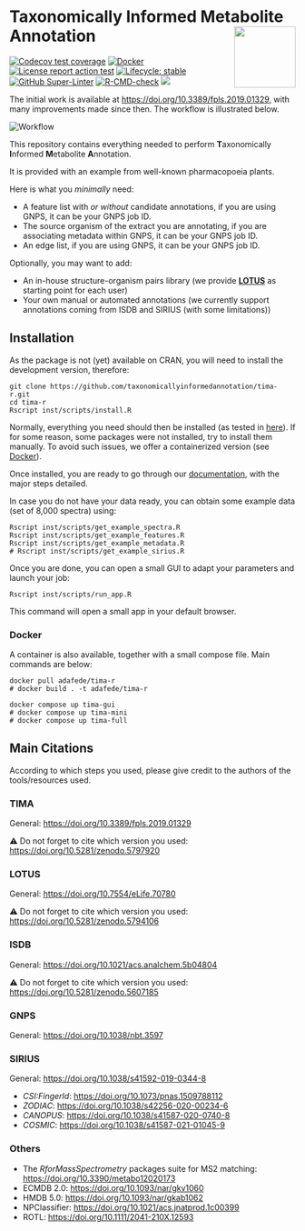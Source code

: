 # Taxonomically Informed Metabolite Annotation <img src='https://raw.githubusercontent.com/taxonomicallyinformedannotation/tima-r/main/man/figures/logo.svg' align="right" height="108" />

<!-- badges: start -->
[![Codecov test coverage](https://codecov.io/gh/taxonomicallyinformedannotation/tima-r/branch/main/graph/badge.svg)](https://app.codecov.io/gh/taxonomicallyinformedannotation/tima-r?branch=main)
[![Docker](https://badgen.net/badge/icon/docker?icon=docker&label)](https://hub.docker.com/r/adafede/tima-r/)
[![License report action test](https://github.com/taxonomicallyinformedannotation/tima-r/actions/workflows/test.yaml/badge.svg)](https://github.com/taxonomicallyinformedannotation/tima-r/actions/workflows/r-license-report.yml)
[![Lifecycle: stable](https://img.shields.io/badge/lifecycle-stable-brightgreen.svg)](https://lifecycle.r-lib.org/articles/stages.html#stable)
[![GitHub Super-Linter](https://github.com/taxonomicallyinformedannotation/tima-r/actions/workflows/linter.yml/badge.svg)](https://github.com/marketplace/actions/super-linter)
[![R-CMD-check](https://github.com/taxonomicallyinformedannotation/tima-r/workflows/R-CMD-check/badge.svg)](https://github.com/taxonomicallyinformedannotation/tima-r/actions/workflows/check-standard.yaml)
[![](https://github.com/taxonomicallyinformedannotation/tima-r/workflows/rworkflows/badge.svg)](https://github.com/taxonomicallyinformedannotation/tima-r/actions/rworkflows.yml)
<!-- badges: end -->

The initial work is available at <https://doi.org/10.3389/fpls.2019.01329>, with many improvements made since then.
The workflow is illustrated below.

![Workflow](https://raw.githubusercontent.com/taxonomicallyinformedannotation/tima-r/main/man/figures/tima.svg)

This repository contains everything needed to perform **T**axonomically **I**nformed **M**etabolite **A**nnotation.

It is provided with an example from well-known pharmacopoeia plants.

Here is what you *minimally* need:

- A feature list with *or without* candidate annotations, if you are using GNPS, it can be your GNPS job ID.
- The source organism of the extract you are annotating, if you are associating metadata within GNPS, it can be your
  GNPS job ID.
- An edge list, if you are using GNPS, it can be your GNPS job ID.

Optionally, you may want to add:

- An in-house structure-organism pairs library (we provide **[LOTUS](https://lotusnprod.github.io/lotus-manuscript/)** as starting point for each user)
- Your own manual or automated annotations (we currently support annotations coming from ISDB and SIRIUS (with some limitations))

## Installation

As the package is not (yet) available on CRAN, you will need to install the development version, therefore:

```
git clone https://github.com/taxonomicallyinformedannotation/tima-r.git
cd tima-r
Rscript inst/scripts/install.R
```

Normally, everything you need should then be installed (as tested in [here](https://github.com/taxonomicallyinformedannotation/tima-r/actions/workflows/external-use.yaml)).
If for some reason, some packages were not installed, try to install them manually.
To avoid such issues, we offer a containerized version (see [Docker](#docker)).

Once installed, you are ready to go through our [documentation](https://taxonomicallyinformedannotation.github.io/tima-r/articles/), with the major steps detailed.

In case you do not have your data ready, you can obtain some example data (set of 8,000 spectra) using:

```
Rscript inst/scripts/get_example_spectra.R 
Rscript inst/scripts/get_example_features.R 
Rscript inst/scripts/get_example_metadata.R 
# Rscript inst/scripts/get_example_sirius.R
```

Once you are done, you can open a small GUI to adapt your parameters and launch your job:

```
Rscript inst/scripts/run_app.R
```

This command will open a small app in your default browser.

### Docker

A container is also available, together with a small compose file.
Main commands are below:

```
docker pull adafede/tima-r
# docker build . -t adafede/tima-r 
```

```
docker compose up tima-gui
# docker compose up tima-mini
# docker compose up tima-full
```


## Main Citations

According to which steps you used, please give credit to the authors of the tools/resources used.

### TIMA

General: <https://doi.org/10.3389/fpls.2019.01329>

⚠️ Do not forget to cite which version you used: <https://doi.org/10.5281/zenodo.5797920>

### LOTUS

General: <https://doi.org/10.7554/eLife.70780>

⚠️ Do not forget to cite which version you used: <https://doi.org/10.5281/zenodo.5794106>

### ISDB

General: <https://doi.org/10.1021/acs.analchem.5b04804>

⚠️ Do not forget to cite which version you used: <https://doi.org/10.5281/zenodo.5607185>

### GNPS

General: <https://doi.org/10.1038/nbt.3597>

### SIRIUS

General: <https://doi.org/10.1038/s41592-019-0344-8>

  - *CSI:FingerId*: <https://doi.org/10.1073/pnas.1509788112>
  - *ZODIAC*: <https://doi.org/10.1038/s42256-020-00234-6>
  - *CANOPUS*: <https://doi.org/10.1038/s41587-020-0740-8>
  - *COSMIC*: <https://doi.org/10.1038/s41587-021-01045-9>

### Others

- The *RforMassSpectrometry* packages suite for MS2 matching: <https://doi.org/10.3390/metabo12020173>
- ECMDB 2.0: <https://doi.org/10.1093/nar/gkv1060>
- HMDB 5.0: <https://doi.org/10.1093/nar/gkab1062>
- NPClassifier: <https://doi.org/10.1021/acs.jnatprod.1c00399>
- ROTL: <https://doi.org/10.1111/2041-210X.12593>
